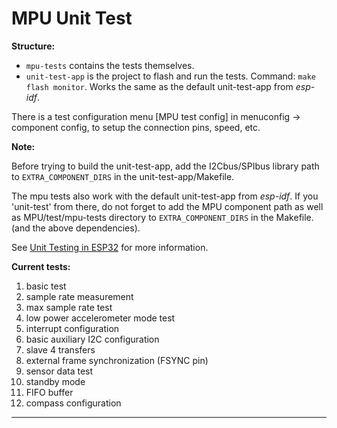 # MPU Unit Test

**Structure:**

+ `mpu-tests` contains the tests themselves.
+ `unit-test-app` is the project to flash and run the tests. Command: `make flash monitor`. Works the same as the default unit-test-app from _esp-idf_.

There is a test configuration menu \[MPU test config\] in menuconfig -> component config, to setup the connection pins, speed, etc.

**Note:**

Before trying to build the unit-test-app, add the I2Cbus/SPIbus library path to `EXTRA_COMPONENT_DIRS` in the unit-test-app/Makefile.

The mpu tests also work with the default unit-test-app from _esp-idf_. If you \'unit-test\' from there, do not forget to add the MPU component path as well as MPU/test/mpu-tests directory to `EXTRA_COMPONENT_DIRS` in the Makefile. (and the above dependencies).

See [Unit Testing in ESP32] for more information.

**Current tests:**

1. basic test
2. sample rate measurement
3. max sample rate test
4. low power accelerometer mode test
5. interrupt configuration
6. basic auxiliary I2C configuration
7. slave 4 transfers
8. external frame synchronization (FSYNC pin)
9. sensor data test
10. standby mode
11. FIFO buffer
12. compass configuration

---

[Unit Testing in ESP32]: https://esp-idf.readthedocs.io/en/latest/api-guides/unit-tests.html